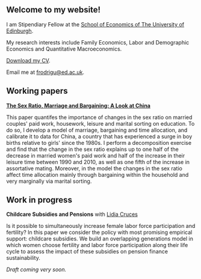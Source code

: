 ## Welcome to my website!

I am Stipendiary Fellow at the [School of Economics of The University of Edinburgh](https://www.ed.ac.uk/economics).

My research interests include Family Economics, Labor and Demographic Economics and Quantitative Macroeconomics.

[Download my CV](<frarodri.github.io/CV/Academic CV.pdf>).

Email me at [frodrigu@ed.ac.uk](mailto:frodrigu@ed.ac.uk).

## Working papers

**[The Sex Ratio, Marriage and Bargaining: A Look at China](https://github.com/frarodri/Sex_ratio_marriage_bargaining_China/blob/main/Paper/The%20Sex%20Ratio%2C%20Marriage%20and%20Bargaining%20A%20Look%20at%20China.pdf?raw=true)**

This paper quantifes the importance of changes in the sex ratio on married couples' paid work, housework, leisure and marital sorting on education. To do so, I develop a model of marriage, bargaining and time allocation, and calibrate it to data for China, a country that has experienced a surge in boy births relative to girls' since the 1980s. I perform a decomposition exercise and find that the change in the sex ratio explains up to one half of the decrease in married women's paid work and half of the increase in their leisure time between 1990 and 2010, as well as one fifth of the increase in assortative mating. Moreover, in the model the changes in the sex ratio affect time allocation mainly through bargaining within the household and very marginally via marital sorting.

## Work in progress

**Childcare Subsidies and Pensions** with [Lidia Cruces](http://economics.uc3m.es/personal/lidia-cruces/)

Is it possible to simultaneously increase female labor force participation and fertility? In this paper we consider the policy with most promising empirical support: childcare subsidies. We build an overlapping generations model in which women choose fertility and labor force participation along their life cycle to assess the impact of these subsidies on pension finance sustainability.

*Draft coming very soon.*
